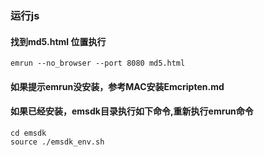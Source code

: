 ### 运行js

#### 找到md5.html 位置执行
```
emrun --no_browser --port 8080 md5.html
```

#### 如果提示emrun没安装，参考MAC安装Emcripten.md

#### 如果已经安装，emsdk目录执行如下命令,重新执行emrun命令

```
cd emsdk
source ./emsdk_env.sh
```
